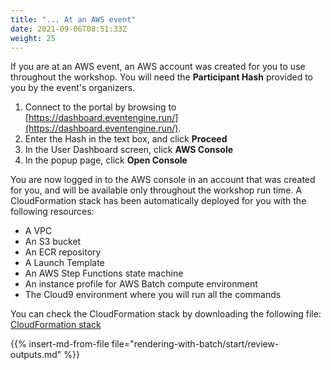 ```yaml
---
title: "... At an AWS event"
date: 2021-09-06T08:51:33Z
weight: 25
---
```


If you are at an AWS event, an AWS account was created for you to use throughout the workshop. You will need the **Participant Hash** provided to you by the event's organizers.

1. Connect to the portal by browsing to [https://dashboard.eventengine.run/](https://dashboard.eventengine.run/).
2. Enter the Hash in the text box, and click **Proceed**
3. In the User Dashboard screen, click **AWS Console**
4. In the popup page, click **Open Console**

You are now logged in to the AWS console in an account that was created for you, and will be available only throughout the workshop run time. A CloudFormation stack has been automatically deployed for you with the following resources:

- A VPC
- An S3 bucket
- An ECR repository
- A Launch Template
- An AWS Step Functions state machine
- An instance profile for AWS Batch compute environment
- The Cloud9 environment where you will run all the commands

You can check the CloudFormation stack by downloading the following file: [CloudFormation stack](https://raw.githubusercontent.com/awslabs/ec2-spot-workshops/master/content/rendering-with-batch/rendering-with-batch.files/stack.yaml)

{{% insert-md-from-file file="rendering-with-batch/start/review-outputs.md" %}}

